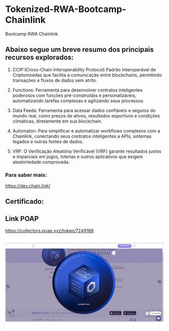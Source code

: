 # Tokenized-RWA-Bootcamp-Chainlink
Bootcamp RWA Chainlink

## Abaixo segue um breve resumo dos principais recursos explorados:

1. CCIP:(Cross-Chain Interoperability Protocol)  Padrão Interoperável de Criptomoedas que facilita a comunicação entre blockchains, permitindo transações e fluxos de dados sem atrito.

2. Functions: Ferramenta para desenvolver contratos inteligentes poderosos com funções pré-construídas e personalizáveis, automatizando tarefas complexas e agilizando seus processos.

3. Data Feeds: Ferramenta para acessar dados confiáveis e seguros do mundo real, como preços de ativos, resultados esportivos e condições climáticas, diretamente em sua blockchain.

4. Automaton: Para simplificar  e automatizar workflows complexos com a Chainlink, conectando seus contratos inteligentes a APIs, sistemas legados e outras fontes de dados.

5. VRF: O Verificação Aleatória Verificável (VRF) garante resultados justos e imparciais em jogos, loterias e outros aplicativos que exigem aleatoriedade comprovada.


### Para saber mais:

https://dev.chain.link/

## Certificado:

## Link POAP

https://collectors.poap.xyz/token/7249186

![imagem certificado](https://github.com/marciogsantana/imagens/blob/main/certificado_bootcamp.png)  



